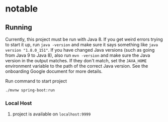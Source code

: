 # notable

## Running
Currently, this project must be run with Java 8. If you get weird errors trying to start it up, run `java -version`
and make sure it says something like `java version "1.8.0_151"`. If you have changed Java versions (such as going from Java 9 to Java 8), also run `mvn -version` and make sure the Java version in the output matches. If they don't match, set the `JAVA_HOME` environment variable to the path of the correct Java version. See the onboarding Google document for more details.


Run command to start project
```bash
./mvnw spring-boot:run
```


### Local Host

1. project is available on `localhost:9999`

